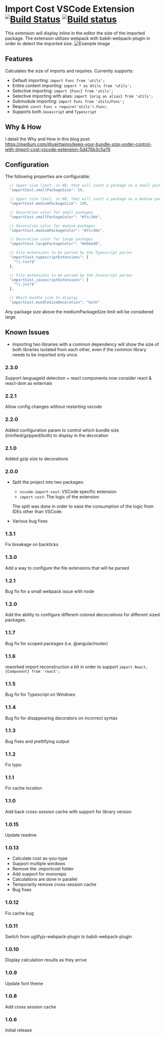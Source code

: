 # Import Cost VSCode Extension [![Build Status](https://travis-ci.org/wix/import-cost.svg?branch=master)](https://travis-ci.org/wix/import-cost) [![Build status](https://ci.appveyor.com/api/projects/status/ko48qav9qqb8fv8u?svg=true)](https://ci.appveyor.com/project/shahata/import-cost)


This extension will display inline in the editor the size of the imported package.
The extension utilizes webpack with babili-webpack-plugin in order to detect the imported size.
![Example Image](https://file-wkbcnlcvbn.now.sh/import-cost.gif)

## Features
Calculates the size of imports and requires.
Currently supports:

- Default importing: `import Func from 'utils';`
- Entire content importing: `import * as Utils from 'utils';`
- Selective importing: `import {Func} from 'utils';`
- Selective importing with alias: `import {orig as alias} from 'utils';`
- Submodule importing: `import Func from 'utils/Func';`
- Require: `const Func = require('utils').Func;`
- Supports both `Javascript` and `Typescript`

## Why & How
I detail the Why and How in this blog post:
https://medium.com/@yairhaimo/keep-your-bundle-size-under-control-with-import-cost-vscode-extension-5d476b3c5a76

## Configuration

The following properties are configurable:

```javascript
  // Upper size limit, in KB, that will count a package as a small package
  "importCost.smallPackageSize": 50,

  // Upper size limit, in KB, that will count a package as a medium package
  "importCost.mediumPackageSize": 100,

  // Decoration color for small packages
  "importCost.smallPackageColor": "#7cc36e",

  // Decoration color for medium packages
  "importCost.mediumPackageColor": "#7cc36e",

  // Decoration color for large packages
  "importCost.largePackageColor": "#d44e40",

  // File extensions to be parsed by the Typescript parser
  "importCost.typescriptExtensions": [
    "\\.tsx?$"
  ],

  // File extensions to be parsed by the Javascript parser
  "importCost.javascriptExtensions": [
    "\\.jsx?$"
  ],

  // Which bundle size to display
  "importCost.bundleSizeDecoration": "both"
```
Any package size above the mediumPackageSize limit will be considered large.


## Known Issues
- Importing two libraries with a common dependency will show the size of both libraries isolated from each other, even if the common library needs to be imported only once.

### 2.3.0

Support languageId detection + react components now consider react & react-dom as externals

### 2.2.1

Allow config changes without restarting vscode

### 2.2.0

Added configuration param to control which bundle size (minfied/gzipped/both) to display in the decoration

### 2.1.0

Added gzip size to decorations

### 2.0.0

- Split the project into two packages:
  - `vscode-import-cost`: VSCode specific extension
  - `import-cost`: The logic of the extension

  The split was done in order to ease the consumption of the logic from IDEs other than VSCode.

- Various bug fixes

### 1.3.1

Fix breakage on backticks

### 1.3.0

Add a way to configure the file extensions that will be parsed

### 1.2.1

Bug fix for a small webpack issue with node

### 1.2.0

Add the ability to configure different colored decocrations for different sized packages.

### 1.1.7

Bug fix for scoped packages (i.e. @angular/router)

### 1.1.6

reworked import reconstruction a bit in order to support `import React, {Component} from 'react';`

### 1.1.5

Bug fix for Typescript on Windows

### 1.1.4

Bug fix for disappearing decorators on incorrect syntax

### 1.1.3

Bug fixes and prettifying output

### 1.1.2

Fix typo

### 1.1.1

Fix cache location

### 1.1.0

Add back cross-session cache with support for library version

### 1.0.15

Update readme

### 1.0.13

- Calculate cost as-you-type
- Support multiple windows
- Remove the .importcost folder
- Add support for monorepo
- Calculations are done in parallel
- Temporarily remove cross-session cache
- Bug fixes

### 1.0.12

Fix cache bug

### 1.0.11

Switch from uglifyjs-webpack-plugin to babili-webpack-plugin

### 1.0.10

Display calculation results as they arrive

### 1.0.9

Update font theme

### 1.0.8

Add cross session cache

### 1.0.6

Initial release
